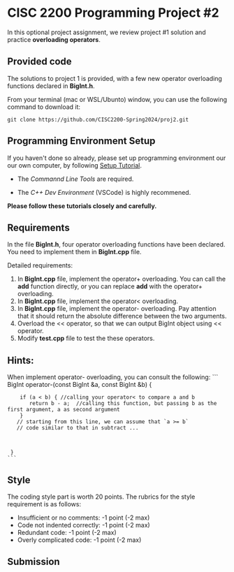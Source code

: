 
# CISC 2200 Programming Project #2

In this optional project assignment, we review project #1 solution and practice **overloading operators**.

## Provided code

The solutions to project 1 is provided, with a few new operator overloading functions declared in **BigInt.h**.

From your terminal (mac or WSL/Ubunto) window, you can use the following command to download it:
```
git clone https://github.com/CISC2200-Spring2024/proj2.git
```

## Programming Environment Setup
If you haven't done so already, please set up programming environment our our own computer, by following [Setup Tutorial](https://eecs280staff.github.io/tutorials/). 

- The _Commannd Line Tools_ are required. 

- The _C++ Dev Environment_ (VSCode) is highly recommened.

**Please follow these tutorials closely and carefully.**


## Requirements

In the file **BigInt.h**, four operator overloading functions have been declared. You need to implement them in **BigInt.cpp** file. 

Detailed requirements: 

1. In **BigInt.cpp** file, implement the operator+ overloading. You can call the **add** function directly, or you can replace **add** with the operator+ overloading.
2. In **BigInt.cpp** file, implement the operator< overloading.  
3. In **BigInt.cpp** file, implement the operator- overloading. Pay attention that it should return the absolute difference between the two arguments.
4. Overload the << operator, so that we can output BigInt object using << operator.  
5. Modify **test.cpp** file to test the these operators. 
   
## Hints:
   When implement operator- overloading, you can consult the following:
    ```
     BigInt operator-(const BigInt &a, const BigInt &b) {
    
        if (a < b) { //calling your operator< to compare a and b 
           return b - a;  //calling this function, but passing b as the first argument, a as second argument 
        }
       // starting from this line, we can assume that `a >= b`
       // code similar to that in subtract ...

    

     }
    ```
   

## Style ##

The coding style part is worth 20 points. The rubrics for the style requirement is as follows: 

* Insufficient or no comments: -1 point (-2 max)
* Code not indented correctly: -1 point (-2 max)
* Redundant code: -1 point (-2 max)
* Overly complicated code: -1 point (-2 max)

## Submission 
